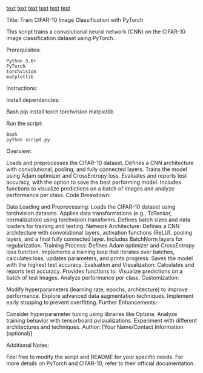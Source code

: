 [text](../Downloads/pytorch-cifar-10-master/LICENSE) [text](../Downloads/pytorch-cifar-10-master/main.py) [text](../Downloads/pytorch-cifar-10-master/models) [text](../Downloads/pytorch-cifar-10-master/mynet_new.py) [text](../Downloads/pytorch-cifar-10-master/README.md) [text](../Downloads/pytorch-cifar-10-master/utils.py)

Title: Train CIFAR-10 Image Classification with PyTorch

This script trains a convolutional neural network (CNN) on the CIFAR-10 image classification dataset using PyTorch.

Prerequisites:

    Python 3.6+
    PyTorch
    torchvision
    matplotlib
    
Instructions:

Install dependencies:

Bash
    pip install torch torchvision matplotlib

Run the script:

    Bash
    python script.py

Overview:

Loads and preprocesses the CIFAR-10 dataset.
Defines a CNN architecture with convolutional, pooling, and fully connected layers.
Trains the model using Adam optimizer and CrossEntropy loss.
Evaluates and reports test accuracy, with the option to save the best performing model.
Includes functions to visualize predictions on a batch of images and analyze performance per class.
Code Breakdown:

Data Loading and Preprocessing:
Loads the CIFAR-10 dataset using torchvision.datasets.
Applies data transformations (e.g., ToTensor, normalization) using torchvision.transforms.
Defines batch sizes and data loaders for training and testing.
Network Architecture:
Defines a CNN architecture with convolutional layers, activation functions (ReLU), pooling layers, and a final fully connected layer.
Includes BatchNorm layers for regularization.
Training Process:
Defines Adam optimizer and CrossEntropy loss function.
Implements a training loop that iterates over batches, calculates loss, updates parameters, and prints progress.
Saves the model with the highest test accuracy.
Evaluation and Visualization:
Calculates and reports test accuracy.
Provides functions to:
Visualize predictions on a batch of test images.
Analyze performance per class.
Customization:

Modify hyperparameters (learning rate, epochs, architecture) to improve performance.
Explore advanced data augmentation techniques.
Implement early stopping to prevent overfitting.
Further Enhancements:

Consider hyperparameter tuning using libraries like Optuna.
Analyze training behavior with tensorboard pvisualizations.
Experiment with different architectures and techniques.
Author:
[Your Name/Contact Information (optional)]

Additional Notes:

Feel free to modify the script and README for your specific needs.
For more details on PyTorch and CIFAR-10, refer to their official documentation.




